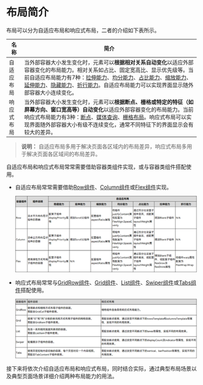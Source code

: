 # 布局简介


布局可以分为自适应布局和响应式布局，二者的介绍如下表所示。


| 名称 | 简介 |
| -------- | -------- |
| 自适应布局 | 当外部容器大小发生变化时，元素可以**根据相对关系自动变化**以适应外部容器变化的布局能力。相对关系如占比、固定宽高比、显示优先级等。当前自适应布局能力有7种：[拉伸能力](adaptive-layout.md#拉伸能力)、[均分能力](adaptive-layout.md#均分能力)、[占比能力](adaptive-layout.md#占比能力)、[缩放能力](adaptive-layout.md#缩放能力)、[延伸能力](adaptive-layout.md#延伸能力)、[隐藏能力](adaptive-layout.md#隐藏能力)、[折行能力](adaptive-layout.md#折行能力)。自适应布局能力可以实现界面显示随外部容器大小连续变化。 |
| 响应式布局 | 当外部容器大小发生变化时，元素可以**根据断点、栅格或特定的特征（如屏幕方向、窗口宽高等）自动变化**以适应外部容器变化的布局能力。当前响应式布局能力有3种：[断点](responsive-layout.md#断点)、[媒体查询](responsive-layout.md#媒体查询)、[栅格布局](responsive-layout.md#栅格布局)。响应式布局可以实现界面随外部容器大小有级不连续变化，通常不同特征下的界面显示会有较大的差异。 |

> **说明：**
> 自适应布局多用于解决页面各区域内的布局差异，响应式布局多用于解决页面各区域间的布局差异。

自适应布局和响应式布局常常需要借助容器类组件实现，或与容器类组件搭配使用。


- 自适应布局常常需要借助[Row组件](../../reference/arkui-ts/ts-container-row.md)、[Column组件](../../reference/arkui-ts/ts-container-column.md)或[Flex组件](../../reference/arkui-ts/ts-container-flex.md)实现。
  
  ![image-20220922185907892](figures/image-20220922185907892.png)
  
- 响应式布局常常与[GridRow组件](../../reference/arkui-ts/ts-container-gridrow.md)、[Grid组件](../../reference/arkui-ts/ts-container-grid.md)、[List组件](../../reference/arkui-ts/ts-container-list.md)、[Swiper组件](../../reference/arkui-ts/ts-container-swiper.md)或[Tabs组件](../../reference/arkui-ts/ts-container-tabs.md)搭配使用。
  
  ![image-20220922190217247](figures/image-20220922190217247.png)
  
  

接下来将依次介绍自适应布局和响应式布局，同时结合实际，通过典型布局场景以及典型页面场景详细介绍两种布局能力的用法。


